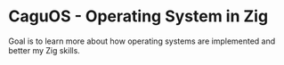 # CaguOS - Operating System in Zig

Goal is to learn more about how operating systems are implemented and better my Zig skills.

